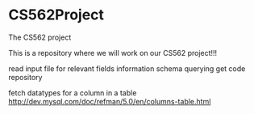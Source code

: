 CS562Project
============

The CS562 project

This is a repository where we will work on our CS562 project!!!

read input file for relevant fields
information schema querying
get code repository


fetch datatypes for a column in a table
http://dev.mysql.com/doc/refman/5.0/en/columns-table.html